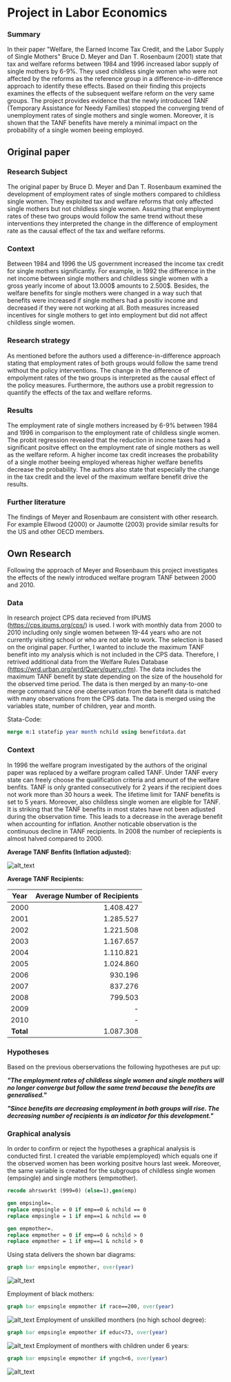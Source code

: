 # Project in Labor Economics

### Summary
In their paper "Welfare, the Earned Income Tax Credit, and the Labor Supply of Single Mothers" Bruce D. Meyer and Dan T. Rosenbaum (2001) state that tax and welfare reforms between 1984 and 1996 increased labor supply of single mothers by 6-9%. They used childless single women who were not affected by the reforms as the reference group in a difference-in-difference approach to identify these effects. Based on their finding this projects examines the effects of the subsequent welfare reform on the very same groups. The project provides evidence that the newly introduced TANF (Temporary Assistance for Needy Families) stopped the converging trend of unemployment rates of single mothers and single women. Moreover, it is shown that the TANF benefits have merely a minimal impact on the probability of a single women beeing employed.

## Original paper
### Research Subject
The original paper by Bruce D. Meyer and Dan T. Rosenbaum examined the development of employment rates of single mothers compared to childless single women. They exploited tax and welfare reforms that only affected single mothers but not childless single women. Assuming that employment rates of these two groups would follow the same trend without these interventions they interpreted the change in the difference of employment rate as the causal effect of the tax and welfare reforms.
### Context
Between 1984 and 1996 the US government increased the income tax credit for single mothers significantly. For example, in 1992 the difference in the net income between single mothers and childless single women with a gross yearly income of about 13.000$ amounts to 2.500$. Besides, the welfare benefits for single mothers were changed in a way such that benefits were increased if single mothers had a positiv income and decreased if they were not working at all. Both measures increased incentives for single mothers to get into employment but did not affect childless single women.
### Research strategy
As mentioned before the authors used a difference-in-difference approach stating that employment rates of both groups would follow the same trend without the policy interventions. The change in the difference of empolyment rates of the two groups is interpreted as the causal effect of the policy measures. Furthermore, the authors use a probit regression to quantify the effects of the tax and welfare reforms.
### Results
The employment rate of single mothers increased by 6-9% between 1984 and 1996 in comparison to the employment rate of childless single women. The probit regression revealed that the reduction in income taxes had a significant positve effect on the employment rate of single mothers as well as the welfare reform. A higher income tax credit increases the probability of a single mother beeing employed whereas higher welfare benefits decrease the probability. The authors also state that especially the change in the tax credit and the level of the maximum welfare benefit drive the results.
### Further literature
The findings of Meyer and Rosenbaum are consistent with other research. For example Ellwood (2000) or Jaumotte (2003) provide similar results for the US and other OECD members.

## Own Research
Following the approach of Meyer and Rosenbaum this project investigates the effects of the newly introduced welfare program TANF between 2000 and 2010.
### Data
In research project CPS data recieved from IPUMS (https://cps.ipums.org/cps/) is used. I work with monthly data from 2000 to 2010 including only single women between 19-44 years who are not currently visiting school or who are not able to work. The selection is based on the original paper. Further, I wanted to include the maximum TANF benefit into my analysis which is not included in the CPS data. Therefore, I retrived additional data from the Welfare Rules Database (https://wrd.urban.org/wrd/Query/query.cfm). The data includes the maximum TANF benefit by state depending on the size of the household for the observed time period. The data is then merged by an many-to-one merge command since one oberservation from the benefit data is matched with many observations from the CPS data. The data is merged using the variables state, number of children, year and month.

Stata-Code:
```stata
merge m:1 statefip year month nchild using benefitdata.dat
```

### Context
In 1996 the welfare program investigated by the authors of the original paper was replaced by a welfare program called TANF. Under TANF every state can freely choose the qualification criteria and amount of the welfare benfits. TANF is only granted consecutively for 2 years if the recipient does not work more than 30 hours a week. The lifetime limit for TANF benefits is set to 5 years. Moreover, also childless single women are eligible for TANF. It is striking that the TANF benefits in most states have not been adjusted during the observation time. This leads to a decrease in the average benefit when accounting for inflation. Another noticable observation is the continuous decline in TANF recipients. In 2008 the number of reciepients is almost halved compared to 2000.

**Average TANF Benfits (Inflation adjusted):**

![alt_text](https://github.com/WilhelmStefan/Labor-Economics/blob/main/TANF%20Benefits.png "TANF Benefits")

**Average TANF Recipients:**

|Year|Average Number of Recipients|
|:-------:|-------:|
|2000|1.408.427|
|2001|1.285.527|
|2002|1.221.508|
|2003|1.167.657|
|2004|1.110.821|
|2005|1.024.860|
|2006|930.196|
|2007|837.276|
|2008|799.503|
|2009|-|
|2010|-|
|**Total**|1.087.308|

### Hypotheses
Based on the previous oberservations the following hypotheses are put up:

***"The employment rates of childless single women and single mothers will no longer converge but follow the same trend because the benefits are generalised."***

***"Since benefits are decreasing employment in both groups will rise. The decreasing number of recipients is an indicator for this development."***

### Graphical analysis
In order to confirm or reject the hypotheses a graphical analysis is conducted first. I created the variable emp(employed) which equals one if the observed women has been working positve hours last week. Moreover, the same variable is created for the subgroups of childless single women (empsingle) and single mothers (empmother). 
```stata
recode ahrsworkt (999=0) (else=1),gen(emp)
```
```stata
gen empsingle=.
replace empsingle = 0 if emp==0 & nchild == 0
replace empsingle = 1 if emp==1 & nchild == 0
```
```stata
gen empmother=.
replace empmother = 0 if emp==0 & nchild > 0
replace empmother = 1 if emp==1 & nchild > 0
```
Using stata delivers the shown bar diagrams:
```stata
graph bar empsingle empmother, over(year)
```
![alt_text](https://github.com/WilhelmStefan/Labor-Economics/blob/main/Besch%C3%A4ftigung.png "Beschäftigung")

Employment of black mothers:
```stata
graph bar empsingle empmother if race==200, over(year)
```
![alt_text](https://github.com/WilhelmStefan/Labor-Economics/blob/main/Afroamericans.png "Afroamericans")
Employment of unskilled monthers (no high school degree):
```stata
graph bar empsingle empmother if educ<73, over(year)
```
![alt_text](https://github.com/WilhelmStefan/Labor-Economics/blob/main/Geringqualifiziert.png "Geringqualifiziert")
Employment of monthers with children under 6 years:
```stata
graph bar empsingle empmother if yngch<6, over(year)
```
![alt_text](https://github.com/WilhelmStefan/Labor-Economics/blob/main/Kleinkind.png "Kleinkind")

